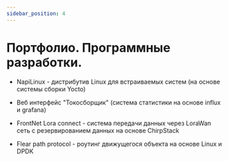 ```yaml
---
sidebar_position: 4
---
```


# Портфолио. Программные разработки.

- NapiLinux - дистрибутив Linux для встраиваемых систем (на основе системы сборки Yocto) 
  
- Веб интерфейс "Токосборщик" (система статистики на основе influx и grafana)
  
- FrontNet Lora connect - система передачи данных через LoraWan сеть с резервированием данных на основе ChirpStack
  
- Flear path protocol - роутинг движущегося объекта на основе Linux и DPDK
  